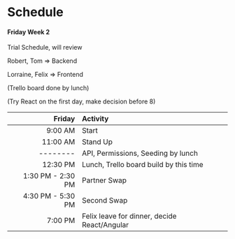 # Schedule

#### Friday Week 2

Trial Schedule, will review

Robert, Tom => Backend

Lorraine, Felix => Frontend

(Trello board done by lunch)

(Try React on the first day, make decision before 8)


| Friday            | Activity
|---------:|:--------------------------------------
|  9:00 AM          | Start
| 11:00 AM          | Stand Up
| --------          | API, Permissions, Seeding by lunch
| 12:30 PM          | Lunch, Trello board build by this time
| 1:30 PM - 2:30 PM | Partner Swap
| 4:30 PM - 5:30 PM | Second Swap
|  7:00 PM          | Felix leave for dinner, decide React/Angular